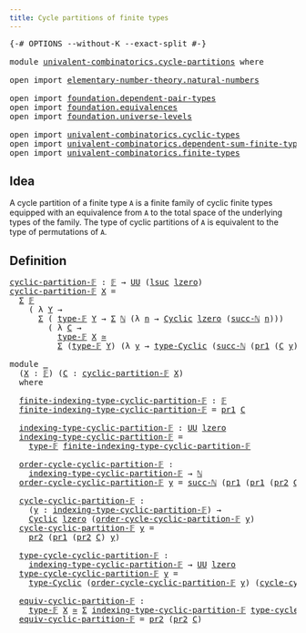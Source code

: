 ```yaml
---
title: Cycle partitions of finite types
---
```


<pre class="Agda"><a id="58" class="Symbol">{-#</a> <a id="62" class="Keyword">OPTIONS</a> <a id="70" class="Pragma">--without-K</a> <a id="82" class="Pragma">--exact-split</a> <a id="96" class="Symbol">#-}</a>

<a id="101" class="Keyword">module</a> <a id="108" href="univalent-combinatorics.cycle-partitions.html" class="Module">univalent-combinatorics.cycle-partitions</a> <a id="149" class="Keyword">where</a>

<a id="156" class="Keyword">open</a> <a id="161" class="Keyword">import</a> <a id="168" href="elementary-number-theory.natural-numbers.html" class="Module">elementary-number-theory.natural-numbers</a>

<a id="210" class="Keyword">open</a> <a id="215" class="Keyword">import</a> <a id="222" href="foundation.dependent-pair-types.html" class="Module">foundation.dependent-pair-types</a>
<a id="254" class="Keyword">open</a> <a id="259" class="Keyword">import</a> <a id="266" href="foundation.equivalences.html" class="Module">foundation.equivalences</a>
<a id="290" class="Keyword">open</a> <a id="295" class="Keyword">import</a> <a id="302" href="foundation.universe-levels.html" class="Module">foundation.universe-levels</a>

<a id="330" class="Keyword">open</a> <a id="335" class="Keyword">import</a> <a id="342" href="univalent-combinatorics.cyclic-types.html" class="Module">univalent-combinatorics.cyclic-types</a>
<a id="379" class="Keyword">open</a> <a id="384" class="Keyword">import</a> <a id="391" href="univalent-combinatorics.dependent-sum-finite-types.html" class="Module">univalent-combinatorics.dependent-sum-finite-types</a>
<a id="442" class="Keyword">open</a> <a id="447" class="Keyword">import</a> <a id="454" href="univalent-combinatorics.finite-types.html" class="Module">univalent-combinatorics.finite-types</a>
</pre>
## Idea

A cycle partition of a finite type `A` is a finite family of cyclic finite types equipped with an equivalence from `A` to the total space of the underlying types of the family. The type of cyclic partitions of `A` is equivalent to the type of permutations of `A`.

## Definition

<pre class="Agda"><a id="cyclic-partition-𝔽"></a><a id="793" href="univalent-combinatorics.cycle-partitions.html#793" class="Function">cyclic-partition-𝔽</a> <a id="812" class="Symbol">:</a> <a id="814" href="univalent-combinatorics.finite-types.html#4639" class="Function">𝔽</a> <a id="816" class="Symbol">→</a> <a id="818" href="foundation-core.universe-levels.html#222" class="Primitive">UU</a> <a id="821" class="Symbol">(</a><a id="822" href="Agda.Primitive.html#780" class="Primitive">lsuc</a> <a id="827" href="Agda.Primitive.html#764" class="Primitive">lzero</a><a id="832" class="Symbol">)</a>
<a id="834" href="univalent-combinatorics.cycle-partitions.html#793" class="Function">cyclic-partition-𝔽</a> <a id="853" href="univalent-combinatorics.cycle-partitions.html#853" class="Bound">X</a> <a id="855" class="Symbol">=</a>
  <a id="859" href="foundation-core.dependent-pair-types.html#502" class="Record">Σ</a> <a id="861" href="univalent-combinatorics.finite-types.html#4639" class="Function">𝔽</a>
    <a id="867" class="Symbol">(</a> <a id="869" class="Symbol">λ</a> <a id="871" href="univalent-combinatorics.cycle-partitions.html#871" class="Bound">Y</a> <a id="873" class="Symbol">→</a>
      <a id="881" href="foundation-core.dependent-pair-types.html#502" class="Record">Σ</a> <a id="883" class="Symbol">(</a> <a id="885" href="univalent-combinatorics.finite-types.html#4687" class="Function">type-𝔽</a> <a id="892" href="univalent-combinatorics.cycle-partitions.html#871" class="Bound">Y</a> <a id="894" class="Symbol">→</a> <a id="896" href="foundation-core.dependent-pair-types.html#502" class="Record">Σ</a> <a id="898" href="elementary-number-theory.natural-numbers.html#1444" class="Datatype">ℕ</a> <a id="900" class="Symbol">(λ</a> <a id="903" href="univalent-combinatorics.cycle-partitions.html#903" class="Bound">n</a> <a id="905" class="Symbol">→</a> <a id="907" href="univalent-combinatorics.cyclic-types.html#3991" class="Function">Cyclic</a> <a id="914" href="Agda.Primitive.html#764" class="Primitive">lzero</a> <a id="920" class="Symbol">(</a><a id="921" href="elementary-number-theory.natural-numbers.html#1478" class="InductiveConstructor">succ-ℕ</a> <a id="928" href="univalent-combinatorics.cycle-partitions.html#903" class="Bound">n</a><a id="929" class="Symbol">)))</a>
        <a id="941" class="Symbol">(</a> <a id="943" class="Symbol">λ</a> <a id="945" href="univalent-combinatorics.cycle-partitions.html#945" class="Bound">C</a> <a id="947" class="Symbol">→</a>
          <a id="959" href="univalent-combinatorics.finite-types.html#4687" class="Function">type-𝔽</a> <a id="966" href="univalent-combinatorics.cycle-partitions.html#853" class="Bound">X</a> <a id="968" href="foundation-core.equivalences.html#1608" class="Function Operator">≃</a>
          <a id="980" href="foundation-core.dependent-pair-types.html#502" class="Record">Σ</a> <a id="982" class="Symbol">(</a><a id="983" href="univalent-combinatorics.finite-types.html#4687" class="Function">type-𝔽</a> <a id="990" href="univalent-combinatorics.cycle-partitions.html#871" class="Bound">Y</a><a id="991" class="Symbol">)</a> <a id="993" class="Symbol">(λ</a> <a id="996" href="univalent-combinatorics.cycle-partitions.html#996" class="Bound">y</a> <a id="998" class="Symbol">→</a> <a id="1000" href="univalent-combinatorics.cyclic-types.html#4436" class="Function">type-Cyclic</a> <a id="1012" class="Symbol">(</a><a id="1013" href="elementary-number-theory.natural-numbers.html#1478" class="InductiveConstructor">succ-ℕ</a> <a id="1020" class="Symbol">(</a><a id="1021" href="foundation-core.dependent-pair-types.html#592" class="Field">pr1</a> <a id="1025" class="Symbol">(</a><a id="1026" href="univalent-combinatorics.cycle-partitions.html#945" class="Bound">C</a> <a id="1028" href="univalent-combinatorics.cycle-partitions.html#996" class="Bound">y</a><a id="1029" class="Symbol">)))</a> <a id="1033" class="Symbol">(</a><a id="1034" href="foundation-core.dependent-pair-types.html#604" class="Field">pr2</a> <a id="1038" class="Symbol">(</a><a id="1039" href="univalent-combinatorics.cycle-partitions.html#945" class="Bound">C</a> <a id="1041" href="univalent-combinatorics.cycle-partitions.html#996" class="Bound">y</a><a id="1042" class="Symbol">)))))</a>

<a id="1049" class="Keyword">module</a> <a id="1056" href="univalent-combinatorics.cycle-partitions.html#1056" class="Module">_</a>
  <a id="1060" class="Symbol">(</a><a id="1061" href="univalent-combinatorics.cycle-partitions.html#1061" class="Bound">X</a> <a id="1063" class="Symbol">:</a> <a id="1065" href="univalent-combinatorics.finite-types.html#4639" class="Function">𝔽</a><a id="1066" class="Symbol">)</a> <a id="1068" class="Symbol">(</a><a id="1069" href="univalent-combinatorics.cycle-partitions.html#1069" class="Bound">C</a> <a id="1071" class="Symbol">:</a> <a id="1073" href="univalent-combinatorics.cycle-partitions.html#793" class="Function">cyclic-partition-𝔽</a> <a id="1092" href="univalent-combinatorics.cycle-partitions.html#1061" class="Bound">X</a><a id="1093" class="Symbol">)</a>
  <a id="1097" class="Keyword">where</a>

  <a id="1106" href="univalent-combinatorics.cycle-partitions.html#1106" class="Function">finite-indexing-type-cyclic-partition-𝔽</a> <a id="1146" class="Symbol">:</a> <a id="1148" href="univalent-combinatorics.finite-types.html#4639" class="Function">𝔽</a>
  <a id="1152" href="univalent-combinatorics.cycle-partitions.html#1106" class="Function">finite-indexing-type-cyclic-partition-𝔽</a> <a id="1192" class="Symbol">=</a> <a id="1194" href="foundation-core.dependent-pair-types.html#592" class="Field">pr1</a> <a id="1198" href="univalent-combinatorics.cycle-partitions.html#1069" class="Bound">C</a>

  <a id="1203" href="univalent-combinatorics.cycle-partitions.html#1203" class="Function">indexing-type-cyclic-partition-𝔽</a> <a id="1236" class="Symbol">:</a> <a id="1238" href="foundation-core.universe-levels.html#222" class="Primitive">UU</a> <a id="1241" href="Agda.Primitive.html#764" class="Primitive">lzero</a>
  <a id="1249" href="univalent-combinatorics.cycle-partitions.html#1203" class="Function">indexing-type-cyclic-partition-𝔽</a> <a id="1282" class="Symbol">=</a>
    <a id="1288" href="univalent-combinatorics.finite-types.html#4687" class="Function">type-𝔽</a> <a id="1295" href="univalent-combinatorics.cycle-partitions.html#1106" class="Function">finite-indexing-type-cyclic-partition-𝔽</a>

  <a id="1338" href="univalent-combinatorics.cycle-partitions.html#1338" class="Function">order-cycle-cyclic-partition-𝔽</a> <a id="1369" class="Symbol">:</a>
    <a id="1375" href="univalent-combinatorics.cycle-partitions.html#1203" class="Function">indexing-type-cyclic-partition-𝔽</a> <a id="1408" class="Symbol">→</a> <a id="1410" href="elementary-number-theory.natural-numbers.html#1444" class="Datatype">ℕ</a>
  <a id="1414" href="univalent-combinatorics.cycle-partitions.html#1338" class="Function">order-cycle-cyclic-partition-𝔽</a> <a id="1445" href="univalent-combinatorics.cycle-partitions.html#1445" class="Bound">y</a> <a id="1447" class="Symbol">=</a> <a id="1449" href="elementary-number-theory.natural-numbers.html#1478" class="InductiveConstructor">succ-ℕ</a> <a id="1456" class="Symbol">(</a><a id="1457" href="foundation-core.dependent-pair-types.html#592" class="Field">pr1</a> <a id="1461" class="Symbol">(</a><a id="1462" href="foundation-core.dependent-pair-types.html#592" class="Field">pr1</a> <a id="1466" class="Symbol">(</a><a id="1467" href="foundation-core.dependent-pair-types.html#604" class="Field">pr2</a> <a id="1471" href="univalent-combinatorics.cycle-partitions.html#1069" class="Bound">C</a><a id="1472" class="Symbol">)</a> <a id="1474" href="univalent-combinatorics.cycle-partitions.html#1445" class="Bound">y</a><a id="1475" class="Symbol">))</a>

  <a id="1481" href="univalent-combinatorics.cycle-partitions.html#1481" class="Function">cycle-cyclic-partition-𝔽</a> <a id="1506" class="Symbol">:</a>
    <a id="1512" class="Symbol">(</a><a id="1513" href="univalent-combinatorics.cycle-partitions.html#1513" class="Bound">y</a> <a id="1515" class="Symbol">:</a> <a id="1517" href="univalent-combinatorics.cycle-partitions.html#1203" class="Function">indexing-type-cyclic-partition-𝔽</a><a id="1549" class="Symbol">)</a> <a id="1551" class="Symbol">→</a>
    <a id="1557" href="univalent-combinatorics.cyclic-types.html#3991" class="Function">Cyclic</a> <a id="1564" href="Agda.Primitive.html#764" class="Primitive">lzero</a> <a id="1570" class="Symbol">(</a><a id="1571" href="univalent-combinatorics.cycle-partitions.html#1338" class="Function">order-cycle-cyclic-partition-𝔽</a> <a id="1602" href="univalent-combinatorics.cycle-partitions.html#1513" class="Bound">y</a><a id="1603" class="Symbol">)</a>
  <a id="1607" href="univalent-combinatorics.cycle-partitions.html#1481" class="Function">cycle-cyclic-partition-𝔽</a> <a id="1632" href="univalent-combinatorics.cycle-partitions.html#1632" class="Bound">y</a> <a id="1634" class="Symbol">=</a>
    <a id="1640" href="foundation-core.dependent-pair-types.html#604" class="Field">pr2</a> <a id="1644" class="Symbol">(</a><a id="1645" href="foundation-core.dependent-pair-types.html#592" class="Field">pr1</a> <a id="1649" class="Symbol">(</a><a id="1650" href="foundation-core.dependent-pair-types.html#604" class="Field">pr2</a> <a id="1654" href="univalent-combinatorics.cycle-partitions.html#1069" class="Bound">C</a><a id="1655" class="Symbol">)</a> <a id="1657" href="univalent-combinatorics.cycle-partitions.html#1632" class="Bound">y</a><a id="1658" class="Symbol">)</a>

  <a id="1663" href="univalent-combinatorics.cycle-partitions.html#1663" class="Function">type-cycle-cyclic-partition-𝔽</a> <a id="1693" class="Symbol">:</a>
    <a id="1699" href="univalent-combinatorics.cycle-partitions.html#1203" class="Function">indexing-type-cyclic-partition-𝔽</a> <a id="1732" class="Symbol">→</a> <a id="1734" href="foundation-core.universe-levels.html#222" class="Primitive">UU</a> <a id="1737" href="Agda.Primitive.html#764" class="Primitive">lzero</a>
  <a id="1745" href="univalent-combinatorics.cycle-partitions.html#1663" class="Function">type-cycle-cyclic-partition-𝔽</a> <a id="1775" href="univalent-combinatorics.cycle-partitions.html#1775" class="Bound">y</a> <a id="1777" class="Symbol">=</a>
    <a id="1783" href="univalent-combinatorics.cyclic-types.html#4436" class="Function">type-Cyclic</a> <a id="1795" class="Symbol">(</a><a id="1796" href="univalent-combinatorics.cycle-partitions.html#1338" class="Function">order-cycle-cyclic-partition-𝔽</a> <a id="1827" href="univalent-combinatorics.cycle-partitions.html#1775" class="Bound">y</a><a id="1828" class="Symbol">)</a> <a id="1830" class="Symbol">(</a><a id="1831" href="univalent-combinatorics.cycle-partitions.html#1481" class="Function">cycle-cyclic-partition-𝔽</a> <a id="1856" href="univalent-combinatorics.cycle-partitions.html#1775" class="Bound">y</a><a id="1857" class="Symbol">)</a>

  <a id="1862" href="univalent-combinatorics.cycle-partitions.html#1862" class="Function">equiv-cyclic-partition-𝔽</a> <a id="1887" class="Symbol">:</a>
    <a id="1893" href="univalent-combinatorics.finite-types.html#4687" class="Function">type-𝔽</a> <a id="1900" href="univalent-combinatorics.cycle-partitions.html#1061" class="Bound">X</a> <a id="1902" href="foundation-core.equivalences.html#1608" class="Function Operator">≃</a> <a id="1904" href="foundation-core.dependent-pair-types.html#502" class="Record">Σ</a> <a id="1906" href="univalent-combinatorics.cycle-partitions.html#1203" class="Function">indexing-type-cyclic-partition-𝔽</a> <a id="1939" href="univalent-combinatorics.cycle-partitions.html#1663" class="Function">type-cycle-cyclic-partition-𝔽</a>
  <a id="1971" href="univalent-combinatorics.cycle-partitions.html#1862" class="Function">equiv-cyclic-partition-𝔽</a> <a id="1996" class="Symbol">=</a> <a id="1998" href="foundation-core.dependent-pair-types.html#604" class="Field">pr2</a> <a id="2002" class="Symbol">(</a><a id="2003" href="foundation-core.dependent-pair-types.html#604" class="Field">pr2</a> <a id="2007" href="univalent-combinatorics.cycle-partitions.html#1069" class="Bound">C</a><a id="2008" class="Symbol">)</a>
</pre>